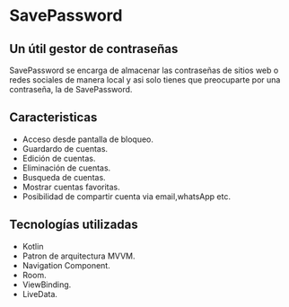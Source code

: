 # SavePassword
## Un útil gestor de contraseñas

SavePassword se encarga de almacenar las contraseñas de sitios web o redes sociales de manera local y asi solo tienes 
que preocuparte por una contraseña, la de SavePassword.

## Caracteristicas
- Acceso desde pantalla de bloqueo.
- Guardardo de cuentas.
- Edición de cuentas.
- Eliminación de cuentas.
- Busqueda de cuentas.
- Mostrar cuentas favoritas.
- Posibilidad de compartir cuenta via email,whatsApp etc.

## Tecnologías utilizadas

- Kotlin
- Patron de arquitectura MVVM.
- Navigation Component.
- Room. 
- ViewBinding.
- LiveData.

